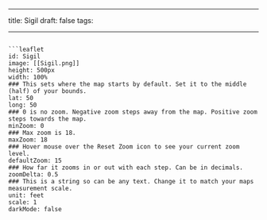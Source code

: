 
---
title: Sigil
draft: false
tags:

---
```

```leaflet    
id: Sigil 
image: [[Sigil.png]]  
height: 500px  
width: 100%  
### This sets where the map starts by default. Set it to the middle (half) of your bounds.  
lat: 50  
long: 50  
### 0 is no zoom. Negative zoom steps away from the map. Positive zoom steps towards the map.  
minZoom: 0  
### Max zoom is 18.  
maxZoom: 18  
### Hover mouse over the Reset Zoom icon to see your current zoom level.  
defaultZoom: 15  
### How far it zooms in or out with each step. Can be in decimals.  
zoomDelta: 0.5  
### This is a string so can be any text. Change it to match your maps measurement scale.  
unit: feet  
scale: 1  
darkMode: false  
```
